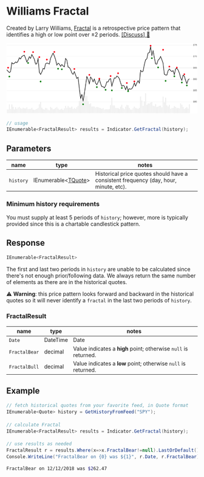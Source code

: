 ﻿# Williams Fractal

Created by Larry Williams, [Fractal](https://www.investopedia.com/terms/f/fractal.asp) is a retrospective price pattern that identifies a high or low point over ±2 periods.
[[Discuss] :speech_balloon:](https://github.com/DaveSkender/Stock.Indicators/discussions/255 "Community discussion about this indicator")

![image](chart.png)

```csharp
// usage
IEnumerable<FractalResult> results = Indicator.GetFractal(history);  
```

## Parameters

| name | type | notes
| -- |-- |--
| `history` | IEnumerable\<[TQuote](../../docs/GUIDE.md#quote)\> | Historical price quotes should have a consistent frequency (day, hour, minute, etc).

### Minimum history requirements

You must supply at least 5 periods of `history`; however, more is typically provided since this is a chartable candlestick pattern.

## Response

```csharp
IEnumerable<FractalResult>
```

The first and last two periods in `history` are unable to be calculated since there's not enough prior/following data.
We always return the same number of elements as there are in the historical quotes.

:warning: **Warning**: this price pattern looks forward and backward in the historical quotes so it will never identify a `fractal` in the last two periods of `history`.

### FractalResult

| name | type | notes
| -- |-- |--
| `Date` | DateTime | Date
| `FractalBear` | decimal | Value indicates a **high** point; otherwise `null` is returned.
| `FractalBull` | decimal | Value indicates a **low** point; otherwise `null` is returned.

## Example

```csharp
// fetch historical quotes from your favorite feed, in Quote format
IEnumerable<Quote> history = GetHistoryFromFeed("SPY");

// calculate Fractal
IEnumerable<FractalResult> results = Indicator.GetFractal(history);

// use results as needed
FractalResult r = results.Where(x=>x.FractalBear!=null).LastOrDefault();
Console.WriteLine("FractalBear on {0} was ${1}", r.Date, r.FractalBear);
```

```bash
FractalBear on 12/12/2018 was $262.47
```
